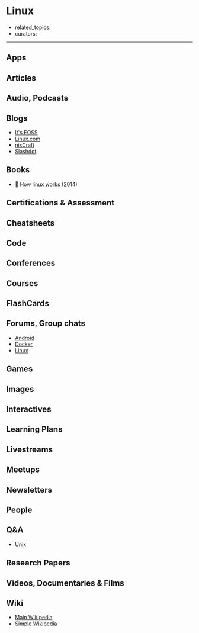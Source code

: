 # Linux

- related_topics:
- curators:

------

## Apps

## Articles

## Audio, Podcasts

## Blogs

- [It's FOSS](https://itsfoss.com)
- [Linux.com](https://linux.com)
- [nixCraft](https://www.cyberciti.biz/)
- [Slashdot](https://linux.slashdot.org)


## Books

- [📕 How linux works (2014)](http://www.goodreads.com/book/show/514432.How_Linux_Works)

## Certifications & Assessment

## Cheatsheets

## Code

## Conferences

## Courses

## FlashCards

## Forums, Group chats

- [Android](https://www.reddit.com/r/Android/)
- [Docker](https://www.reddit.com/r/docker/)
- [Linux](https://www.reddit.com/r/linux/)

## Games

## Images

## Interactives

## Learning Plans

## Livestreams

## Meetups

## Newsletters

## People

## Q&A

- [Unix](https://unix.stackexchange.com)

## Research Papers

## Videos, Documentaries & Films

## Wiki

- [Main Wikipedia](https://en.wikipedia.org/wiki/Linux)
- [Simple Wikipedia](https://simple.wikipedia.org/wiki/Linux)